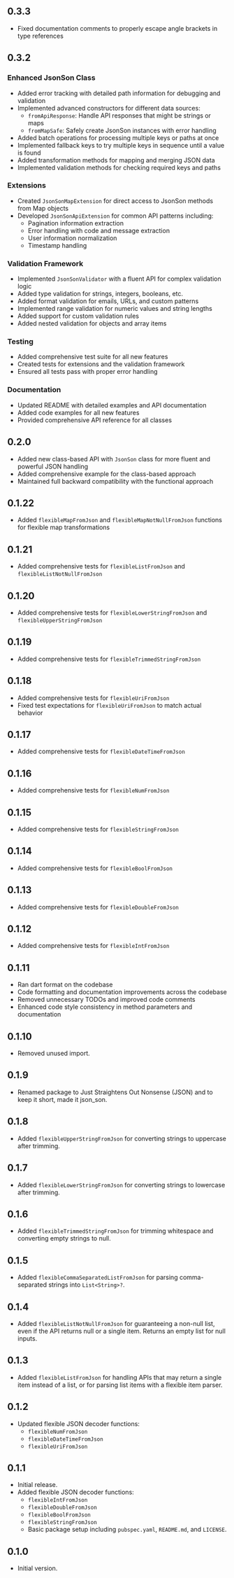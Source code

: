 ## 0.3.3

- Fixed documentation comments to properly escape angle brackets in type references

## 0.3.2

### Enhanced JsonSon Class
- Added error tracking with detailed path information for debugging and validation
- Implemented advanced constructors for different data sources:
  - `fromApiResponse`: Handle API responses that might be strings or maps
  - `fromMapSafe`: Safely create JsonSon instances with error handling
- Added batch operations for processing multiple keys or paths at once
- Implemented fallback keys to try multiple keys in sequence until a value is found
- Added transformation methods for mapping and merging JSON data
- Implemented validation methods for checking required keys and paths

### Extensions
- Created `JsonSonMapExtension` for direct access to JsonSon methods from Map objects
- Developed `JsonSonApiExtension` for common API patterns including:
  - Pagination information extraction
  - Error handling with code and message extraction
  - User information normalization
  - Timestamp handling

### Validation Framework
- Implemented `JsonSonValidator` with a fluent API for complex validation logic
- Added type validation for strings, integers, booleans, etc.
- Added format validation for emails, URLs, and custom patterns
- Implemented range validation for numeric values and string lengths
- Added support for custom validation rules
- Added nested validation for objects and array items

### Testing
- Added comprehensive test suite for all new features
- Created tests for extensions and the validation framework
- Ensured all tests pass with proper error handling

### Documentation
- Updated README with detailed examples and API documentation
- Added code examples for all new features
- Provided comprehensive API reference for all classes

## 0.2.0

- Added new class-based API with `JsonSon` class for more fluent and powerful JSON handling
- Added comprehensive example for the class-based approach
- Maintained full backward compatibility with the functional approach

## 0.1.22

- Added `flexibleMapFromJson` and `flexibleMapNotNullFromJson` functions for flexible map transformations

## 0.1.21

- Added comprehensive tests for `flexibleListFromJson` and `flexibleListNotNullFromJson`

## 0.1.20

- Added comprehensive tests for `flexibleLowerStringFromJson` and `flexibleUpperStringFromJson`

## 0.1.19

- Added comprehensive tests for `flexibleTrimmedStringFromJson`

## 0.1.18

- Added comprehensive tests for `flexibleUriFromJson`
- Fixed test expectations for `flexibleUriFromJson` to match actual behavior

## 0.1.17

- Added comprehensive tests for `flexibleDateTimeFromJson`

## 0.1.16

- Added comprehensive tests for `flexibleNumFromJson`

## 0.1.15

- Added comprehensive tests for `flexibleStringFromJson`

## 0.1.14

- Added comprehensive tests for `flexibleBoolFromJson`

## 0.1.13

- Added comprehensive tests for `flexibleDoubleFromJson`

## 0.1.12

- Added comprehensive tests for `flexibleIntFromJson`

## 0.1.11

- Ran dart format on the codebase
- Code formatting and documentation improvements across the codebase
- Removed unnecessary TODOs and improved code comments
- Enhanced code style consistency in method parameters and documentation

## 0.1.10

- Removed unused import.

## 0.1.9

- Renamed package to Just Straightens Out Nonsense (JSON) and to keep it short, made it json_son.

## 0.1.8

- Added `flexibleUpperStringFromJson` for converting strings to uppercase after trimming.

## 0.1.7

- Added `flexibleLowerStringFromJson` for converting strings to lowercase after trimming.

## 0.1.6

- Added `flexibleTrimmedStringFromJson` for trimming whitespace and converting empty strings to null.

## 0.1.5

- Added `flexibleCommaSeparatedListFromJson` for parsing comma-separated strings into `List<String>?`.

## 0.1.4

- Added `flexibleListNotNullFromJson` for guaranteeing a non-null list, even if the API returns null or a single item. Returns an empty list for null inputs.

## 0.1.3

- Added `flexibleListFromJson` for handling APIs that may return a single item instead of a list, or for parsing list items with a flexible item parser.

## 0.1.2

- Updated flexible JSON decoder functions:
  - `flexibleNumFromJson`
  - `flexibleDateTimeFromJson`
  - `flexibleUriFromJson`

## 0.1.1

- Initial release.
- Added flexible JSON decoder functions:
  - `flexibleIntFromJson`
  - `flexibleDoubleFromJson`
  - `flexibleBoolFromJson`
  - `flexibleStringFromJson`
  - Basic package setup including `pubspec.yaml`, `README.md`, and `LICENSE`.

## 0.1.0

- Initial version.

